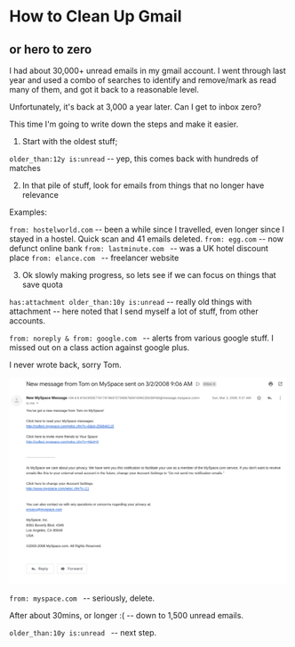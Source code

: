 # How to Clean Up Gmail

## or hero to zero

I had about 30,000+ unread emails in my gmail account. I went through last year and used a combo of searches to identify and remove/mark as read many of them, and got it back to a reasonable level.

Unfortunately, it's back at 3,000 a year later. Can I get to inbox zero?

This time I'm going to write down the steps and make it easier.

1. Start with the oldest stuff;

`older_than:12y is:unread` -- yep, this comes back with hundreds of matches

2. In that pile of stuff, look for emails from things that no longer have relevance

Examples:

`from: hostelworld.com` -- been a while since I travelled, even longer since I stayed in a hostel. Quick scan and 41 emails deleted.
`from: egg.com` -- now defunct online bank
`from: lastminute.com ` -- was a UK hotel discount place
`from: elance.com ` -- freelancer website

3. Ok slowly making progress, so lets see if we can focus on things that save quota

`has:attachment older_than:10y is:unread` -- really old things with attachment -- here noted that I send myself a lot of stuff, from other accounts.

`from: noreply & from: google.com ` -- alerts from various google stuff. I missed out on a class action against google plus.

I never wrote back, sorry Tom.

![Tom from MySpace](./img/tom-from-myspace.png)

`from: myspace.com ` -- seriously, delete.

After about 30mins, or longer :( -- down to 1,500 unread emails.

`older_than:10y is:unread ` -- next step.
